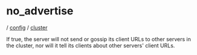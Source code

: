 # no_advertise

/ [config](/reference/server-config/index.md) / [cluster](/reference/server-config/config/cluster/index.md) 

If true, the server will not send or gossip its client URLs to other servers in the cluster, nor
will it tell its clients about other servers' client URLs.

